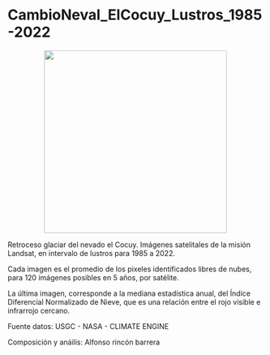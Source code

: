 # CambioNeval_ElCocuy_Lustros_1985-2022

<p align="center">
  <img width="360" src="/CambioNeval_ElCocuy_Lustros_1985-2022/SecuenciaLustros_1985-2022/Imagenes_Gif">
</p>

Retroceso glaciar del nevado el Cocuy. Imágenes satelitales de la misión Landsat, en intervalo de lustros para 1985 a 2022. 

Cada imagen es el promedio de los pixeles identificados libres de nubes, para 120 imágenes posibles en 5 años, por satélite. 

La última imagen, corresponde a la mediana estadística anual, del Índice Diferencial Normalizado de Nieve, que es una relación entre el rojo visible e infrarrojo cercano.

Fuente datos: USGC - NASA - CLIMATE ENGINE

Composición y anáilis: Alfonso rincón barrera
